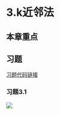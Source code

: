 # 3.k近邻法

## 本章重点

## 习题
[习题代码链接](https://github.com/chensi01/lihang-solution-code)
### 习题3.1
![](https://chensi01.github.io//post-images/1616735492285.png)







